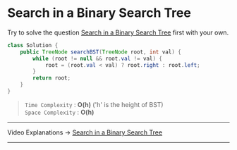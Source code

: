 # Search in a Binary Search Tree
Try to solve the question [Search in a Binary Search Tree](https://leetcode.com/problems/search-in-a-binary-search-tree/) first with your own.     

```java
class Solution {
    public TreeNode searchBST(TreeNode root, int val) {
        while (root != null && root.val != val) {
            root = (root.val < val) ? root.right : root.left;
        }
        return root;
    }
}      
```
> `Time Complexity` : **O(h)** ('h' is the height of BST)   
> `Space Complexity` : **O(h)**    
---
Video Explanations -> [Search in a Binary Search Tree](https://www.youtube.com/watch?v=KcNt6v_56cc&list=PLgUwDviBIf0q8Hkd7bK2Bpryj2xVJk8Vk&index=41)  
<hr>
